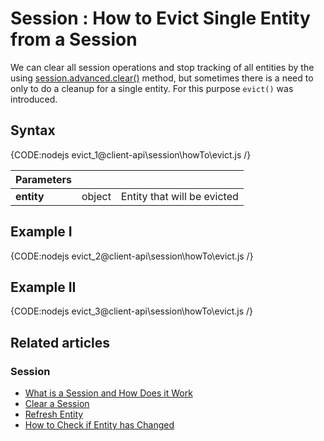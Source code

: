 # Session : How to Evict Single Entity from a Session

We can clear all session operations and stop tracking of all entities by the using [session.advanced.clear()](../../../client-api/session/how-to/clear-a-session) method, but sometimes there is a need to only to do a cleanup for a single entity. For this purpose `evict()` was introduced.

## Syntax

{CODE:nodejs evict_1@client-api\session\howTo\evict.js /}

| Parameters | | |
| ------------- | ------------- | ----- |
| **entity** | object | Entity that will be evicted |

## Example I

{CODE:nodejs evict_2@client-api\session\howTo\evict.js /}

## Example II

{CODE:nodejs evict_3@client-api\session\howTo\evict.js /}

## Related articles

### Session

- [What is a Session and How Does it Work](../../../client-api/session/what-is-a-session-and-how-does-it-work)
- [Clear a Session](../../../client-api/session/how-to/clear-a-session)
- [Refresh Entity](../../../client-api/session/how-to/refresh-entity)
- [How to Check if Entity has Changed](../../../client-api/session/how-to/check-if-entity-has-changed)
